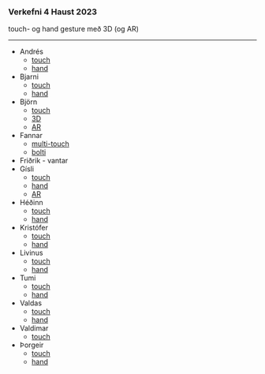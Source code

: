 ### Verkefni 4 Haust 2023
touch-  og hand gesture með 3D (og AR)

---

- Andrés
  - [touch](https://gunnarthorunnarson.github.io/FORR3FV05EU/h23/v4/Andres/Touch/index.html) 
  - [hand](https://gunnarthorunnarson.github.io/FORR3FV05EU/h23/v4/Andres/Hand/index.html) 
- Bjarni
  - [touch](https://bjarni123.github.io/Vidmotsforritun_verkefni4/fyrriPartur/)
  - [hand](https://bjarni123.github.io/Vidmotsforritun_verkefni4/)
- Björn
  - [touch](https://bjornthor21.github.io/verk4-vidmot/touch.html)
  - [3D](https://bjornthor21.github.io/verk4-vidmot/3dObject.html)
  - [AR](https://bjornthor21.github.io/verk4-vidmot/ar.html)
- Fannar
  - [multi-touch](https://fannarfent.github.io/Vi-mot/multi.html)
  - [bolti](https://fannarfent.github.io/Vi-mot/)
- Friðrik - vantar
- Gísli
  - [touch](https://gunnarthorunnarson.github.io/FORR3FV05EU/h23/v4/Gisli/RotateSVG/index.html)
  - [hand](https://gunnarthorunnarson.github.io/FORR3FV05EU/h23/v4/Gisli/HandGestureCube/index.html)
  - [AR](https://gunnarthorunnarson.github.io/FORR3FV05EU/h23/v4/Gisli/AR/index.html)
- Héðinn
  - [touch](https://gunnarthorunnarson.github.io/FORR3FV05EU/h23/v4/Hedinn/Lidur1.html)
  - [hand](https://gunnarthorunnarson.github.io/FORR3FV05EU/h23/v4/Hedinn/Lidur2.html)
- Kristófer
  - [touch](https://gunnarthorunnarson.github.io/FORR3FV05EU/h23/v4/Kristofer/Part1-Kristófer/index.html)
  - [hand](https://gunnarthorunnarson.github.io/FORR3FV05EU/h23/v4/Kristofer/Part2-Kristófer/index.html)
- Livinus
  - [touch](https://gunnarthorunnarson.github.io/FORR3FV05EU/h23/v4/Livinus/touch.html)
  - [hand](https://gunnarthorunnarson.github.io/FORR3FV05EU/h23/v4/Livinus/handgest.html)
- Tumi
  - [touch](https://gunnarthorunnarson.github.io/FORR3FV05EU/h23/v4/Tumi/part1/part1/main.html)
  - [hand](https://gunnarthorunnarson.github.io/FORR3FV05EU/h23/v4/Tumi/part2/part2/main.html)
- Valdas
  - [touch](https://gunnarthorunnarson.github.io/FORR3FV05EU/h23/v4/Valdas/1_verkefni_index.html)
  - [hand](https://gunnarthorunnarson.github.io/FORR3FV05EU/h23/v4/Valdas/2_verkefni_index.html)
- Valdimar
  - [touch](https://gunnarthorunnarson.github.io/FORR3FV05EU/h23/v4/Valdimar/index.html)
- Þorgeir
  - [touch](https://gunnarthorunnarson.github.io/FORR3FV05EU/h23/v4/Þorgeir/index.html)
  - [hand](https://gunnarthorunnarson.github.io/FORR3FV05EU/h23/v4/Þorgeir/seinni/index.html)
